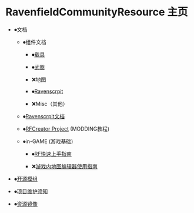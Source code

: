 # RavenfieldCommunityResource 主页

- ⏺文档

    - ⏺组件文档

        - ⏺[载具](/Documents/Components/Vehicle/README.md)

        - ⏺[武器](/Documents/Components/Weapon/README.md)

        - ❌地图

        - ⏺[Ravenscrpit](/Documents/Ravenscrpit/README.md)

        - ❌Misc（其他）

     - ⏺[Ravenscrpit文档](/Documents/Ravenscrpit/README.md)

     - ⏺[RFCreator Project](/Documents/Tutorials/README.md) (MODDING教程)

     - ⏺in-GAME (游戏基础)

         - ⏺[RF快速上手指南](/Documents/in-GAME/QuickStart.md)

         - ❌[游戏内地图编辑器使用指南](/Documents/in-GAME/MapEditor.md)

- ⏺[开源模组](/OpenSource%20Mod/README.md)

- ⏺[项目维护须知](/DEV-DOCUMENTS/README.md)

- ⏺[资源镜像](/Resource/README.md)
